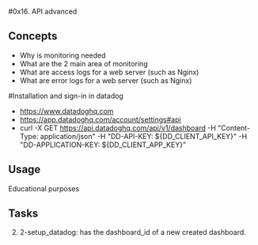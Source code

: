 #0x16. API advanced

## Concepts

- Why is monitoring needed
- What are the 2 main area of monitoring
- What are access logs for a web server (such as Nginx)
- What are error logs for a web server (such as Nginx)

#Installation and sign-in in datadog
- https://www.datadoghq.com
- https://app.datadoghq.com/account/settings#api
- curl -X GET https://api.datadoghq.com/api/v1/dashboard -H "Content-Type: application/json" -H "DD-API-KEY: ${DD_CLIENT_API_KEY}" -H "DD-APPLICATION-KEY: ${DD_CLIENT_APP_KEY}"

## Usage

Educational purposes

## Tasks

2. 2-setup_datadog: has the dashboard_id of a new created dashboard.

